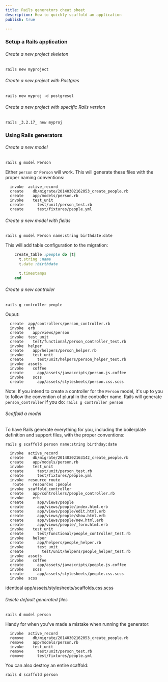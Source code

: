 ```yaml
---
title: Rails generators cheat sheet
description: How to quickly scaffold an application 
publish: true

---
```


### Setup a Rails application

###### Create a new project skeleton

    rails new myproject

###### Create a new project with Postgres

    rails new myproj -d postgresql

###### Create a new project with specific Rails version

    rails _3.2.17_ new myproj


### Using Rails generators

###### Create a new model

    rails g model Person

Either `person` or `Person` will work. This will generate these files with the proper naming conventions:

      invoke  active_record
      create    db/migrate/20140302162053_create_people.rb
      create    app/models/person.rb
      invoke    test_unit
      create      test/unit/person_test.rb
      create      test/fixtures/people.yml


###### Create a new model with fields

    rails g model Person name:string birthdate:date

This will add table configuration to the migration:

~~~ruby
    create_table :people do |t|
      t.string :name
      t.date :birthdate

      t.timestamps
    end
~~~


###### Create a new controller
  
    rails g controller people

Ouput:

      create  app/controllers/person_controller.rb
      invoke  erb
      create    app/views/person
      invoke  test_unit
      create    test/functional/person_controller_test.rb
      invoke  helper
      create    app/helpers/person_helper.rb
      invoke    test_unit
      create      test/unit/helpers/person_helper_test.rb
      invoke  assets
      invoke    coffee
      create      app/assets/javascripts/person.js.coffee
      invoke    scss
      create      app/assets/stylesheets/person.css.scss

Note: If you intend to create a controller for the `Person` model, it's up to you to follow the convention of plural in the controller name. Rails will generate `person_controller` if you do: `rails g controller person`

###### Scaffold a model

To have Rails generate everything for you, including the boilerplate definition and support files, with the proper conventions:

    rails g scaffold person name:string birthday:date

      invoke  active_record
      create    db/migrate/20140302163142_create_people.rb
      create    app/models/person.rb
      invoke    test_unit
      create      test/unit/person_test.rb
      create      test/fixtures/people.yml
      invoke  resource_route
       route    resources :people
      invoke  scaffold_controller
      create    app/controllers/people_controller.rb
      invoke    erb
      create      app/views/people
      create      app/views/people/index.html.erb
      create      app/views/people/edit.html.erb
      create      app/views/people/show.html.erb
      create      app/views/people/new.html.erb
      create      app/views/people/_form.html.erb
      invoke    test_unit
      create      test/functional/people_controller_test.rb
      invoke    helper
      create      app/helpers/people_helper.rb
      invoke      test_unit
      create        test/unit/helpers/people_helper_test.rb
      invoke  assets
      invoke    coffee
      create      app/assets/javascripts/people.js.coffee
      invoke    scss
      create      app/assets/stylesheets/people.css.scss
      invoke  scss
   identical    app/assets/stylesheets/scaffolds.css.scss

    

###### Delete default generated files

    rails d model person

Handy for when you've made a mistake when running the generator:

      invoke  active_record
      remove    db/migrate/20140302162053_create_people.rb
      remove    app/models/person.rb
      invoke    test_unit
      remove      test/unit/person_test.rb
      remove      test/fixtures/people.yml

You can also destroy an entire scaffold:

    rails d scaffold person

